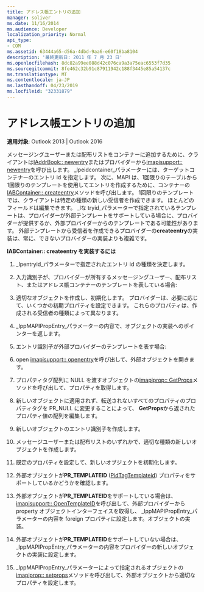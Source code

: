 ```yaml
---
title: アドレス帳エントリの追加
manager: soliver
ms.date: 11/16/2014
ms.audience: Developer
localization_priority: Normal
api_type:
- COM
ms.assetid: 63444a65-d56a-4dbd-9aa6-e60f18ba8104
description: '最終更新日: 2011 年 7 月 23 日'
ms.openlocfilehash: 8dc82a99ee088d42c076ca9a3a75eac6553f7d35
ms.sourcegitcommit: 8fe462c32b91c87911942c188f3445e85a54137c
ms.translationtype: MT
ms.contentlocale: ja-JP
ms.lasthandoff: 04/23/2019
ms.locfileid: "32331879"
---
```

# <a name="adding-address-book-entries"></a>アドレス帳エントリの追加

  
  
**適用対象**: Outlook 2013 | Outlook 2016 
  
メッセージングユーザーまたは配布リストをコンテナーに追加するために、クライアントは[IAddrBook:: newentry](iaddrbook-newentry.md)またはプロバイダーから[imapisupport:: newentry](imapisupport-newentry.md)を呼び出します。 _lpeidcontainer_パラメーターには、ターゲットコンテナーのエントリ id を指定します。 次に、MAPI は、1回限りのテーブルから1回限りのテンプレートを使用してエントリを作成するために、コンテナーの[IABContainer:: createentry](iabcontainer-createentry.md)メソッドを呼び出します。 1回限りのテンプレートでは、クライアントは特定の種類の新しい受信者を作成できます。 ほとんどのフィールドは編集できます。 _lな tryid_パラメーターで指定されているテンプレートは、プロバイダーが外部テンプレートをサポートしている場合に、プロバイダーが提供するか、外部プロバイダーからのテンプレートである可能性があります。 外部テンプレートから受信者を作成できるプロバイダーの**createentry**の実装は、常に、できないプロバイダーの実装よりも複雑です。 
  
 **IABContainer:: createentry を実装するには**
  
1. _lpentryid_パラメーターで指定されたエントリ id の種類を決定します。 
    
2. 入力識別子が、プロバイダーが所有するメッセージングユーザー、配布リスト、またはアドレス帳コンテナーのテンプレートを表している場合:
    
1. 適切なオブジェクトを作成し、初期化します。 プロバイダーは、必要に応じて、いくつかの初期プロパティを設定できます。 これらのプロパティは、作成される受信者の種類によって異なります。 
    
2. _lppMAPIPropEntry_パラメーターの内容で、オブジェクトの実装へのポインターを返します。 
    
3. エントリ識別子が外部プロバイダーのテンプレートを表す場合:
    
1. open [imapisupport:: openentry](imapisupport-openentry.md)を呼び出して、外部オブジェクトを開きます。 
    
2. プロパティタグ配列に NULL を渡すオブジェクトの[imapiprop:: GetProps](imapiprop-getprops.md)メソッドを呼び出して、プロパティを取得します。 
    
3. 新しいオブジェクトに適用されず、転送されないすべてのプロパティのプロパティタグを PR_NULL に変更することによって、 **GetProps**から返されたプロパティ値の配列を編集します。 
    
4. 新しいオブジェクトのエントリ識別子を作成します。 
    
5. メッセージユーザーまたは配布リストのいずれかで、適切な種類の新しいオブジェクトを作成します。
    
6. 既定のプロパティを設定して、新しいオブジェクトを初期化します。
    
7. 外部オブジェクトが**PR_TEMPLATEID** ([PidTagTemplateid](pidtagtemplateid-canonical-property.md)) プロパティをサポートしているかどうかを確認します。 
    
8. 外部オブジェクトが**PR_TEMPLATEID**をサポートしている場合は、 [imapisupport:: OpenTemplateID](imapisupport-opentemplateid.md)を呼び出して、外部プロバイダーから property オブジェクトインターフェイスを取得し、 _lppMAPIPropEntry_パラメーターの内容を foreign プロパティに設定します。オブジェクトの実装。 
    
9. 外部オブジェクトが**PR_TEMPLATEID**をサポートしていない場合は、 _lppMAPIPropEntry_パラメーターの内容をプロバイダーの新しいオブジェクトの実装に設定します。 
    
10. _lppMAPIPropEntry_パラメーターによって指定されるオブジェクトの[imapiprop:: setprops](imapiprop-setprops.md)メソッドを呼び出して、外部オブジェクトから適切なプロパティを設定します。 
    

